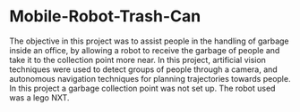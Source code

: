 # Mobile-Robot-Trash-Can

The objective in this project was to assist people in the handling of garbage inside an office, by allowing a robot to receive the garbage of people and take it to the collection point more near. In this project, artificial vision techniques were used to detect groups of people through a camera, and autonomous navigation techniques for planning trajectories towards people. In this project a garbage collection point was not set up. The robot used was a lego NXT.
